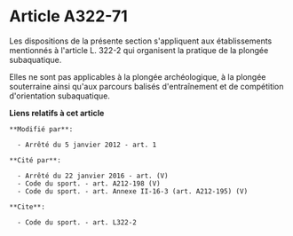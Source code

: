 # Article A322-71

Les dispositions de la présente section s'appliquent aux établissements mentionnés à l'article L. 322-2 qui organisent la
pratique de la plongée subaquatique. 

Elles ne sont pas applicables à la plongée archéologique, à la plongée souterraine ainsi qu'aux parcours balisés
d'entraînement et de compétition d'orientation subaquatique.

**Liens relatifs à cet article**

	**Modifié par**:

	  - Arrêté du 5 janvier 2012 - art. 1

	**Cité par**:

	  - Arrêté du 22 janvier 2016 - art. (V)
	  - Code du sport. - art. A212-198 (V)
	  - Code du sport. - art. Annexe II-16-3 (art. A212-195) (V)

	**Cite**:

	  - Code du sport. - art. L322-2
